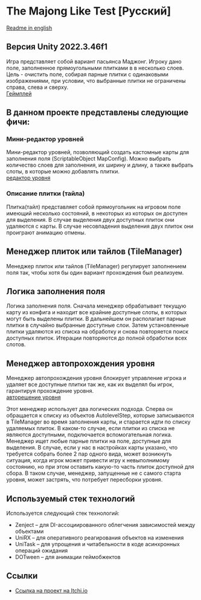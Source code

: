 # The Majong Like Test [Русский]
[Readme in english](./README_ENGLISH.md)

## Версия Unity 2022.3.46f1

Игра представляет собой вариант пасьянса Маджонг. Игроку дано поле, заполненное прямоугольными плитками в в несколько слоев. Цель - очистить поле, собирая парные плитки с одинаковыми изображениями, при условии, что выбранные плитки не ограничены справа, слева и сверху.  
[Геймплей](./gameplay.gif)

## В данном проекте представлены следующие фичи:

### Мини-редактор уровней
Мини-редактор уровней, позволяющий создать кастомные карты для заполнения поля (ScriptableObject MapConfig). Можно выбрать количество слоев для заполнения, их ширину и длину, а также выбрать слоты, в которые можно добавлять плитки.  
[редактор уровня](./inspector.png)

### Описание плитки (тайла)
Плитка(тайл) представляет собой прямоугольник на игровом поле имеющий несколько состояний, в некоторых из которых он доступен для выделения. В случае выделения двух доступных плиток они удаляются с карты. В случае несовпадения выделения двух плиток они проиграют анимацию отмены.

## Менеджер плиток или тайлов (TileManager)
Менеджер плиток или тайлов (TileManager) регулирует заполнением поля так, чтобы хотя бы один вариант прохождения был реализуем.  

## Логика заполнения поля
Логика заполнения поля. Сначала менеджер обрабатывает текущую карту из конфига и находит все крайние доступные слоты, в которых могут быть выделены плитки. В дальнейшем он располагает парные плитки в случайно выбранные доступные слои. Затем установленные плитки удаляются из списка на обработку и снова повторяется поиск доступных плиток. Итерации повторяются до полной обработки всех слотов.

## Менеджер автопрохождения уровня
Менеджер автопрохождения уровня блокирует управление игрока и удаляет все доступные плитки так же, как их выделял бы игрок, гарантируя прохождение уровня.  
[авторешение уровня](./solve_level.gif)

Этот менеджер использует два логических подхода. Сперва он обращается к списку из объектов AutolevelStep, которые записываются в TileManager во время заполнения карты, и старается идти по списку удаляемых плиток. В каком-то случае, если плитки из списка не являются доступными, подключается вспомогательная логика. Менеджер ищет любые парные плитки на поле, доступные для выделения. В случае, если у нас в настройках карты указано, что требуется собрать более 2 пар одного вида, может возникнуть ситуация, когда игрок может привести игру к невыполнимому состоянию, но при этом оставить какую-то часть плиток доступной для сбора. В таком случае, менеджер, запущенные не с самого старта уровня, может застрять, что потребует пересборки уровня.

## Используемый стек технологий
Используется следующий стек технологий:
- Zenject – для DI-ассоциированного облегчения зависимостей между объектами  
- UniRX – для оперативного реагирования объектов на изменения  
- UniTask – для упрощения и читабельности в коде асинхронных операций ожидания  
- DOTween – для анимации геймобжектов  

## Ссылки
- [Ссылка на проект на Itchi.io](https://itch.io/your-project)  
